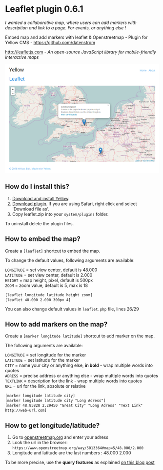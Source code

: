 # Leaflet plugin 0.6.1

*I wanted a collaborative map, where users can add markers with description and link to a page. For events, or anything else !*

Embed map and add markers with leaflet & Openstreetmap - Plugin for Yellow CMS - https://github.com/datenstrom

http://leafletjs.com - *An open-source JavaScript library for mobile-friendly interactive maps*

![screenshot](https://raw.githubusercontent.com/nibreh/yellow-plugin-leaflet/master/screenshot-leaflet.png)

## How do I install this?

1. [Download and install Yellow](https://github.com/datenstrom/yellow/).
2. [Download plugin](https://github.com/nibreh/yellow-plugin-leaflet/raw/master/leaflet.zip). If you are using Safari, right click and select 'Download file as'.
3. Copy leaflet.zip into your `system/plugins` folder.

To uninstall delete the plugin files.

## How to embed the map?

Create a `[leaflet]` shortcut to embed the map.

To change the default values, following arguments are available:

`LONGITUDE` = set view center, default is 48.000  
`LATITUDE` = set view center, default is 2.000  
`HEIGHT` = map height, pixel, default is 500px  
`ZOOM` = zoom value, default is 5, max is 18

    [leaflet longitude latitude height zoom] 
    [leaflet 48.000 2.000 300px 4]
    
You can also change default values in `leaflet.php` file, lines 26/29

## How to add markers on the map?

Create a `[marker longitude latitude]` shortcut to add marker on the map.

The following arguments are available: 

`LONGITUDE` = set longitude for the marker   
`LATITUDE` = set latitude for the marker  
`CITY` = name your city or anything else, **in bold** - wrap multiple words into quotes  
`ADRESS` = precise address or anything else - wrap multiple words into quotes  
`TEXTLINK` = description for the link  - wrap multiple words into quotes  
`URL` = url for the link, absolute or relative

    [marker longitude latitude city] 
    [marker longitude latitude city "Long Adress"] 
    [marker 48.85828 2.29450 "Great City" "Long Adress" "Text Link" http://web-url.com]

## How to get longitude/latitude?

1. Go to [openstreetmap.org](https://www.openstreetmap.org) and enter your adress
2. Look the url in the browser: 
`https://www.openstreetmap.org/way/5013364#map=5/48.000/2.000`
3. Longitude and latitude are the last numbers : 48.000 2.000

To be more precise, use the **query features** as explained [on this blog post](https://blog.openstreetmap.org/2014/12/01/new-query-feature/)
